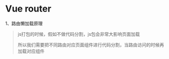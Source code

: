 # Vue router



1、路由懒加载原理

> js打包的时候，假如不做代码分割，js包会非常大影响页面加载
>
> 所以我们需要把不同路由对应页面组件进行代码分割，当路由访问的时候再加载对应组件
